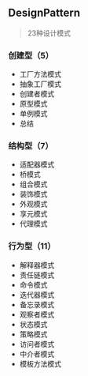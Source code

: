 ## DesignPattern

> 23种设计模式

### 创建型（5）

- 工厂方法模式
- 抽象工厂模式
- 创建者模式
- 原型模式
- 单例模式
- 总结

### 结构型（7）

- 适配器模式
- 桥模式
- 组合模式
- 装饰模式
- 外观模式
- 享元模式
- 代理模式

### 行为型（11）

- 解释器模式
- 责任链模式
- 命令模式
- 迭代器模式
- 备忘录模式
- 观察者模式
- 状态模式
- 策略模式
- 访问者模式
- 中介者模式
- 模板方法模式



### 